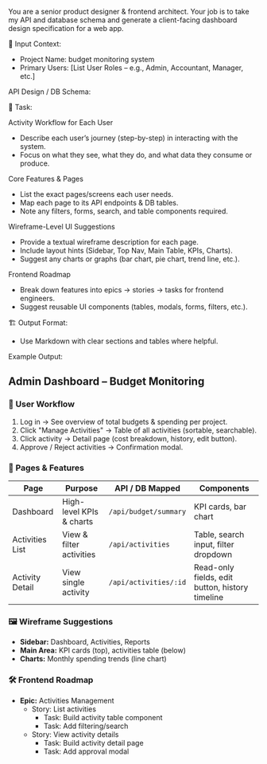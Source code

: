 You are a senior product designer & frontend architect. Your job is to take my API and database schema and generate a client-facing dashboard design specification for a web app.

📌 Input Context:

- Project Name: budget monitoring system
- Primary Users: [List User Roles – e.g., Admin, Accountant, Manager, etc.]


API Design / DB Schema:


🎯 Task:

Activity Workflow for Each User

- Describe each user’s journey (step-by-step) in interacting with the system.
- Focus on what they see, what they do, and what data they consume or produce.

Core Features & Pages

- List the exact pages/screens each user needs.
- Map each page to its API endpoints & DB tables.
- Note any filters, forms, search, and table components required.

Wireframe-Level UI Suggestions

- Provide a textual wireframe description for each page.
- Include layout hints (Sidebar, Top Nav, Main Table, KPIs, Charts).
- Suggest any charts or graphs (bar chart, pie chart, trend line, etc.).

Frontend Roadmap

- Break down features into epics → stories → tasks for frontend engineers.
- Suggest reusable UI components (tables, modals, forms, filters, etc.).

🏗 Output Format:

- Use Markdown with clear sections and tables where helpful.

Example Output:

## Admin Dashboard – Budget Monitoring

### 👤 User Workflow
1. Log in → See overview of total budgets & spending per project.
2. Click "Manage Activities" → Table of all activities (sortable, searchable).
3. Click activity → Detail page (cost breakdown, history, edit button).
4. Approve / Reject activities → Confirmation modal.

### 📄 Pages & Features
| Page             | Purpose | API / DB Mapped | Components |
|------------------|--------|----------------|-----------|
| Dashboard        | High-level KPIs & charts | `/api/budget/summary` | KPI cards, bar chart |
| Activities List  | View & filter activities | `/api/activities` | Table, search input, filter dropdown |
| Activity Detail  | View single activity | `/api/activities/:id` | Read-only fields, edit button, history timeline |

### 🖼 Wireframe Suggestions
- **Sidebar:** Dashboard, Activities, Reports
- **Main Area:** KPI cards (top), activities table (below)
- **Charts:** Monthly spending trends (line chart)

### 🛠 Frontend Roadmap
- **Epic:** Activities Management
  - Story: List activities
    - Task: Build activity table component
    - Task: Add filtering/search
  - Story: View activity details
    - Task: Build activity detail page
    - Task: Add approval modal